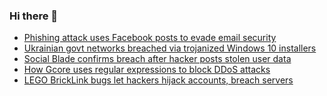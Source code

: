 ### Hi there 👋

<!--START_SECTION:feed-->
* [Phishing attack uses Facebook posts to evade email security](https://www.bleepingcomputer.com/news/security/phishing-attack-uses-facebook-posts-to-evade-email-security/)
* [Ukrainian govt networks breached via trojanized Windows 10 installers](https://www.bleepingcomputer.com/news/security/ukrainian-govt-networks-breached-via-trojanized-windows-10-installers/)
* [Social Blade confirms breach after hacker posts stolen user data](https://www.bleepingcomputer.com/news/security/social-blade-confirms-breach-after-hacker-posts-stolen-user-data/)
* [How Gcore uses regular expressions to block DDoS attacks](https://www.bleepingcomputer.com/news/security/how-gcore-uses-regular-expressions-to-block-ddos-attacks/)
* [LEGO BrickLink bugs let hackers hijack accounts, breach servers](https://www.bleepingcomputer.com/news/security/lego-bricklink-bugs-let-hackers-hijack-accounts-breach-servers/)
<!--END_SECTION:feed-->

<!--
**frankenk/frankenk** is a ✨ _special_ ✨ repository because its `README.md` (this file) appears on your GitHub profile.

Here are some ideas to get you started:

- 🔭 I’m currently working on ...
- 🌱 I’m currently learning ...
- 👯 I’m looking to collaborate on ...
- 🤔 I’m looking for help with ...
- 💬 Ask me about ...
- 📫 How to reach me: ...
- 😄 Pronouns: ...
- ⚡ Fun fact: ...
-->



